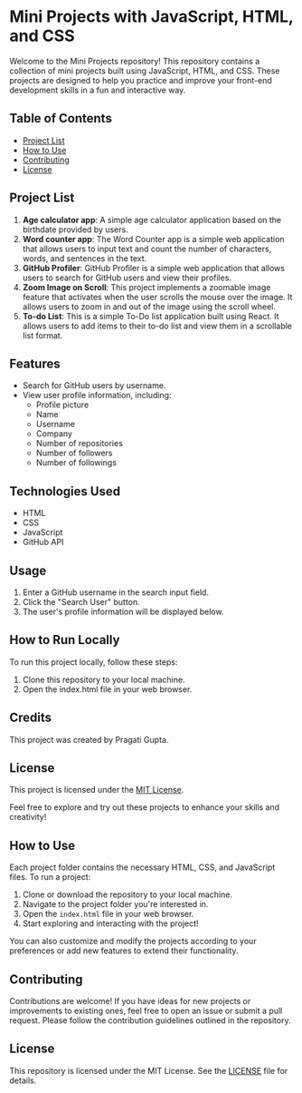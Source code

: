 # Mini Projects with JavaScript, HTML, and CSS

Welcome to the Mini Projects repository! This repository contains a collection of mini projects built using JavaScript, HTML, and CSS. These projects are designed to help you practice and improve your front-end development skills in a fun and interactive way.

## Table of Contents

- [Project List](#project-list)
- [How to Use](#how-to-use)
- [Contributing](#contributing)
- [License](#license)

## Project List

1. **Age calculator app**: A simple age calculator application based on the birthdate provided by users.
2. **Word counter app**: The Word Counter app is a simple web application that allows users to input text and count the number of characters, words, and sentences in the text.
3. **GitHub Profiler**: GitHub Profiler is a simple web application that allows users to search for GitHub users and view their profiles.
4. **Zoom Image on Scroll**: This project implements a zoomable image feature that activates when the user scrolls the mouse over the image. It allows users to zoom in and out of the image using the scroll wheel.
5. **To-do List**: This is a simple To-Do list application built using React. It allows users to add items to their to-do list and view them in a scrollable list format.

## Features

- Search for GitHub users by username.
- View user profile information, including:
  - Profile picture
  - Name
  - Username
  - Company
  - Number of repositories
  - Number of followers
  - Number of followings

## Technologies Used

- HTML
- CSS
- JavaScript
- GitHub API

## Usage

1. Enter a GitHub username in the search input field.
2. Click the "Search User" button.
3. The user's profile information will be displayed below.

## How to Run Locally

To run this project locally, follow these steps:

1. Clone this repository to your local machine.
2. Open the index.html file in your web browser.

## Credits

This project was created by Pragati Gupta.

## License

This project is licensed under the [MIT License](LICENSE).

Feel free to explore and try out these projects to enhance your skills and creativity!

## How to Use

Each project folder contains the necessary HTML, CSS, and JavaScript files. To run a project:

1. Clone or download the repository to your local machine.
2. Navigate to the project folder you're interested in.
3. Open the `index.html` file in your web browser.
4. Start exploring and interacting with the project!

You can also customize and modify the projects according to your preferences or add new features to extend their functionality.

## Contributing

Contributions are welcome! If you have ideas for new projects or improvements to existing ones, feel free to open an issue or submit a pull request. Please follow the contribution guidelines outlined in the repository.

## License

This repository is licensed under the MIT License. See the [LICENSE](LICENSE) file for details.
